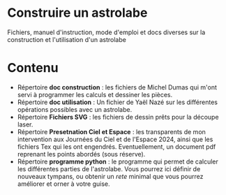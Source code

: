 # Construire un astrolabe
 Fichiers, manuel d'instruction, mode d'emploi et docs diverses sur la construction et l'utilisation d'un astrolabe

# Contenu

 * Répertoire **doc construction** : les fichiers de Michel Dumas qui m'ont servi à programmer les calculs et dessiner les pièces. 
 * Répertoire **doc utilisation** : Un fichier de Yaël Nazé sur les différentes opérations possibles avec un astrolabe. 
 * Répertoire **Fichiers SVG** : les fichiers de dessin prêts pour la découpe laser.
 * Répertoire **Presetnation Ciel et Espace** : les transparents de mon intervention aux Journées du Ciel et de l'Espace 2024, ainsi que les fichiers Tex qui les ont engendrés. Eventuellement, un document pdf reprenant les points abordés (sous réserve).
 * Répertoire  **programme python** : le programme qui permet de calculer les différentes parties de l'astrolabe. Vous pourrez ici définir de nouveaux tympans, ou obtenir un *rete* minimal
que vous pourrez améliorer et orner à votre guise. 
